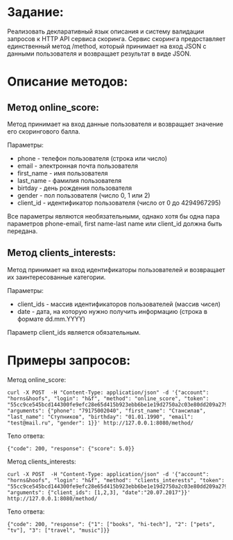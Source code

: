 
Задание:
=============
Реализовать декларативный язык описания и систему валидации запросов к HTTP API сервиса скоринга. 
Сервис скоринга предоставляет единственный метод /method, который принимает на вход JSON с данными пользователя и возвращает
результат в виде JSON.


Описание методов:
=============
Метод online_score:
-------------------
Метод принимает на вход данные пользователя и возвращает значение его скорингового балла.

Параметры:
* phone - телефон пользователя (строка или число)
* email - электронная почта пользователя
* first_name - имя пользователя
* last_name - фамилия пользователя
* birtday - день рождения пользователя
* gender - пол пользователя (число 0, 1 или 2)
* client_id - идентификатор пользователя (число от 0 до 4294967295)

Все параметры являются необязательными, однако хотя бы одна пара параметров phone-email, first name-last name или client_id должна быть передана.


Метод clients_interests:
------------------------
Метод принимает на вход идентификаторы пользователей и возвращает их заинтересованные категории.

Параметры:
* client_ids - массив идентификаторов пользователей (массив чисел)
* date - дата, на которую нужно получить информацию (строка в формате dd.mm.YYYY)

Параметр client_ids является обязательным.


Примеры запросов:
=============
Метод online_score:
```
curl -X POST  -H "Content-Type: application/json" -d '{"account": "horns&hoofs", "login": "h&f", "method": "online_score", "token": "55cc9ce545bcd144300fe9efc28e65d415b923ebb6be1e19d2750a2c03e80dd209a27954dca045e5bb12418e7d89b6d718a9e35af34e14e1d5bcd5a08f21fc95", "arguments": {"phone": "79175002040", "first_name": "Стансилав", "last_name": "Ступников", "birthday": "01.01.1990", "email": "test@mail.ru", "gender": 1}}' http://127.0.0.1:8080/method/
```

Тело ответа:
```
{"code": 200, "response": {"score": 5.0}}
```

Метод clients_interests:
```
curl -X POST  -H "Content-Type: application/json" -d '{"account": "horns&hoofs", "login": "h&f", "method": "clients_interests", "token": "55cc9ce545bcd144300fe9efc28e65d415b923ebb6be1e19d2750a2c03e80dd209a27954dca045e5bb12418e7d89b6d718a9e35af34e14e1d5bcd5a08f21fc95", "arguments": {"client_ids": [1,2,3], "date":"20.07.2017"}}' http://127.0.0.1:8080/method/
```

Тело ответа:
```
{"code": 200, "response": {"1": ["books", "hi-tech"], "2": ["pets", "tv"], "3": ["travel", "music"]}}
```
